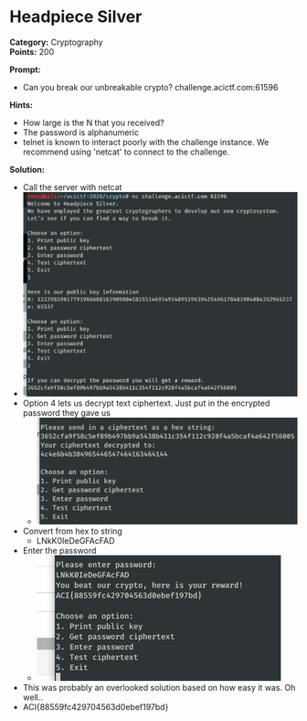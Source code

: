 # Headpiece Silver #

**Category:**	Cryptography  
**Points:**	200

**Prompt:** 
* Can you break our unbreakable crypto? challenge.acictf.com:61596

**Hints:** 
* How large is the N that you received?
* The password is alphanumeric
* telnet is known to interact poorly with the challenge instance. We recommend using 'netcat' to connect to the challenge.

**Solution:**
* Call the server with netcat
* ![solution1](./HeadpieceSilver1.png)
* Option 4 lets us decrypt text ciphertext.  Just put in the encrypted password they gave us
    * ![solution2](./HeadpieceSilver2.png)
* Convert from hex to string
    * LNkK0IeDeGFAcFAD
* Enter the password
    * ![solution3](./HeadpieceSilver3.png)
* This was probably an overlooked solution based on how easy it was.  Oh well..
* ACI{88559fc429704563d0ebef197bd}
